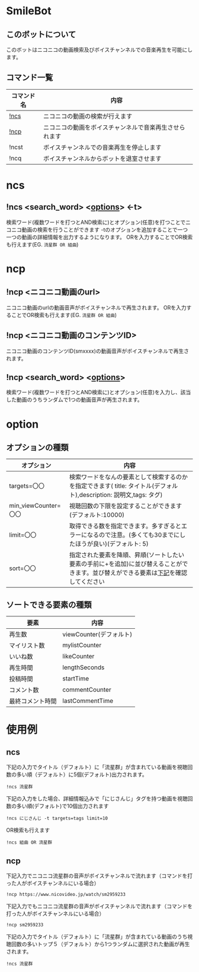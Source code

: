 # SmileBot

## このボットについて

このボットはニコニコの動画検索及びボイスチャンネルでの音楽再生を可能にします。

## コマンド一覧

|コマンド名  |内容  |
|---|---|
|[!ncs](#ncs)  |ニコニコの動画の検索が行えます  |
|[!ncp](#ncp)  |ニコニコの動画をボイスチャンネルで音楽再生させられます  |
|!ncst  |ボイスチャンネルでの音楽再生を停止します  |
|!ncq  |ボイスチャンネルからボットを退室させます　|

# ncs

## !ncs \<search_word\> \<[options](#option)\> \<-t\>
検索ワード(複数ワードを打つとAND検索に)とオプション(任意)を打つことでニコニコ動画の検索を行うことができます
-tのオプションを追加することで一つ一つの動画の詳細情報を出力するようになります。
ORを入力することでOR検索も行えます(EG. ` 流星群 OR 組曲 `)

# ncp

## !ncp \<ニコニコ動画のurl\>
ニコニコ動画のurlの動画音声がボイスチャンネルで再生されます。
ORを入力することでOR検索も行えます(EG. ` 流星群 OR 組曲 `)

## !ncp \<ニコニコ動画のコンテンツID\>
ニコニコ動画のコンテンツID(smxxxx)の動画音声がボイスチャンネルで再生されます。

## !ncp \<search_word\> \<[options](#option)\>
検索ワード(複数ワードを打つとAND検索に)とオプション(任意)を入力し、該当した動画のうちランダムで1つの動画音声が再生されます。

# option

## オプションの種類

|オプション  |内容  |
|---|---|
|targets=〇〇  |検索ワードをなんの要素として検索するのかを指定できます(	title: タイトル(デフォルト),description: 説明文,tags: タグ) |
|min_viewCounter=〇〇  |視聴回数の下限を設定することができます(デフォルト:10000)  |
|limit=〇〇  |取得できる数を指定できます。多すぎるとエラーになるので注意。(多くても30までにしたほうが良い)(デフォルト: 5)  |
|sort=〇〇  |指定された要素を降順、昇順(ソートしたい要素の手前に+を追加)に並び替えることができます。並び替えができる要素は[下記](##ソートできる要素の種類)を確認してください |

## ソートできる要素の種類

|要素  |内容  |
|---|---|
|再生数 |viewCounter(デフォルト) |
|マイリスト数 |mylistCounter |
|いいね数 |likeCounter |
|再生時間 |lengthSeconds |
|投稿時間 |startTime |
|コメント数 |commentCounter |
|最終コメント時間 |lastCommentTime |

# 使用例

## ncs

下記の入力でタイトル（デフォルト）に「流星群」が含まれている動画を視聴回数の多い順（デフォルト）に5個(デフォルト)出力されます。

```
!ncs 流星群
```

下記の入力をした場合、詳細情報込みで「にじさんじ」タグを持つ動画を視聴回数の多い順(デフォルト)で10個出力されます

```
!ncs にじさんじ -t targets=tags limit=10
```
OR検索も行えます

```
!ncs 組曲 OR 流星群
```

## ncp

下記入力でニコニコ流星群の音声がボイスチャンネルで流れます（コマンドを打った人がボイスチャンネルにいる場合）

```
!ncp https://www.nicovideo.jp/watch/sm2959233
```

下記入力でもニコニコ流星群の音声がボイスチャンネルで流れます（コマンドを打った人がボイスチャンネルにいる場合）

```
!ncp sm2959233
```

下記の入力でタイトル（デフォルト）に「流星群」が含まれている動画のうち視聴回数の多いトップ５（デフォルト）から1つランダムに選択された動画が再生されます。

```
!ncs 流星群
```

